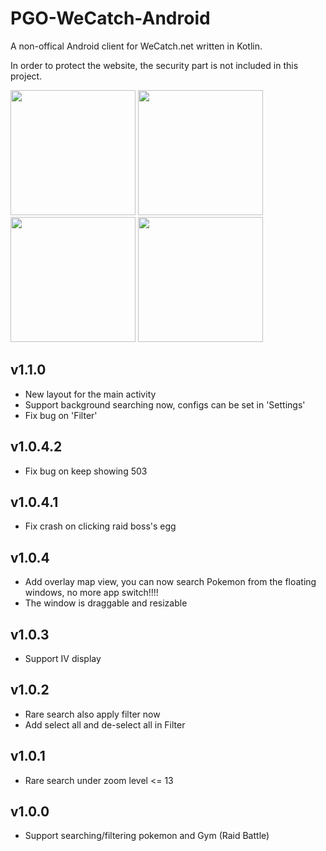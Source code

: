 # PGO-WeCatch-Android

A non-offical Android client for WeCatch.net written in Kotlin.

In order to protect the website, the security part is not included in this project.

<img src="https://raw.githubusercontent.com/kaiyan910/PGO-WeCatch-Android/master/screenshot_1.png" width="200"> <img src="https://raw.githubusercontent.com/kaiyan910/PGO-WeCatch-Android/master/screenshot_2.png" width="200"> <img src="https://raw.githubusercontent.com/kaiyan910/PGO-WeCatch-Android/master/screenshot_3.png" width="200"> <img src="https://raw.githubusercontent.com/kaiyan910/PGO-WeCatch-Android/master/screenshot_4.png" width="200">

## v1.1.0
- New layout for the main activity
- Support background searching now, configs can be set in 'Settings'
- Fix bug on 'Filter'


## v1.0.4.2
- Fix bug on keep showing 503

## v1.0.4.1
- Fix crash on clicking raid boss's egg


## v1.0.4
- Add overlay map view, you can now search Pokemon from the floating windows, no more app switch!!!!
- The window is draggable and resizable

## v1.0.3
- Support IV display

## v1.0.2
- Rare search also apply filter now
- Add select all and de-select all in Filter

## v1.0.1
- Rare search under zoom level <= 13

## v1.0.0
- Support searching/filtering pokemon and Gym (Raid Battle)